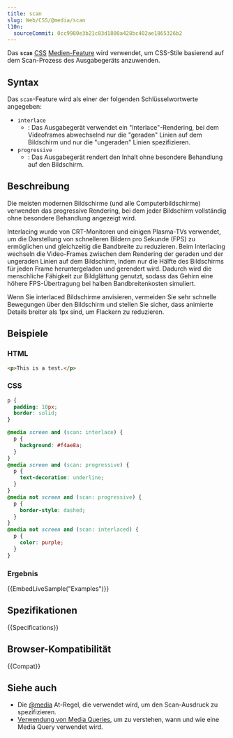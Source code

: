 ```yaml
---
title: scan
slug: Web/CSS/@media/scan
l10n:
  sourceCommit: 0cc9980e3b21c83d1800a428bc402ae1865326b2
---
```


Das **`scan`** [CSS](/de/docs/Web/CSS) [Medien-Feature](/de/docs/Web/CSS/@media#media_features) wird verwendet, um CSS-Stile basierend auf dem Scan-Prozess des Ausgabegeräts anzuwenden.

## Syntax

Das `scan`-Feature wird als einer der folgenden Schlüsselwortwerte angegeben:

- `interlace`
  - : Das Ausgabegerät verwendet ein "Interlace"-Rendering, bei dem Videoframes abwechselnd nur die "geraden" Linien auf dem Bildschirm und nur die "ungeraden" Linien spezifizieren.
- `progressive`
  - : Das Ausgabegerät rendert den Inhalt ohne besondere Behandlung auf den Bildschirm.

## Beschreibung

Die meisten modernen Bildschirme (und alle Computerbildschirme) verwenden das progressive Rendering, bei dem jeder Bildschirm vollständig ohne besondere Behandlung angezeigt wird.

Interlacing wurde von CRT-Monitoren und einigen Plasma-TVs verwendet, um die Darstellung von schnelleren Bildern pro Sekunde (FPS) zu ermöglichen und gleichzeitig die Bandbreite zu reduzieren. Beim Interlacing wechseln die Video-Frames zwischen dem Rendering der geraden und der ungeraden Linien auf dem Bildschirm, indem nur die Hälfte des Bildschirms für jeden Frame heruntergeladen und gerendert wird. Dadurch wird die menschliche Fähigkeit zur Bildglättung genutzt, sodass das Gehirn eine höhere FPS-Übertragung bei halben Bandbreitenkosten simuliert.

Wenn Sie interlaced Bildschirme anvisieren, vermeiden Sie sehr schnelle Bewegungen über den Bildschirm und stellen Sie sicher, dass animierte Details breiter als 1px sind, um Flackern zu reduzieren.

## Beispiele

### HTML

```html
<p>This is a test.</p>
```

### CSS

```css
p {
  padding: 10px;
  border: solid;
}

@media screen and (scan: interlace) {
  p {
    background: #f4ae8a;
  }
}
@media screen and (scan: progressive) {
  p {
    text-decoration: underline;
  }
}
@media not screen and (scan: progressive) {
  p {
    border-style: dashed;
  }
}
@media not screen and (scan: interlaced) {
  p {
    color: purple;
  }
}
```

### Ergebnis

{{EmbedLiveSample("Examples")}}

## Spezifikationen

{{Specifications}}

## Browser-Kompatibilität

{{Compat}}

## Siehe auch

- Die [@media](/de/docs/Web/CSS/@media) At-Regel, die verwendet wird, um den Scan-Ausdruck zu spezifizieren.
- [Verwendung von Media Queries](/de/docs/Web/CSS/CSS_media_queries/Using_media_queries), um zu verstehen, wann und wie eine Media Query verwendet wird.
